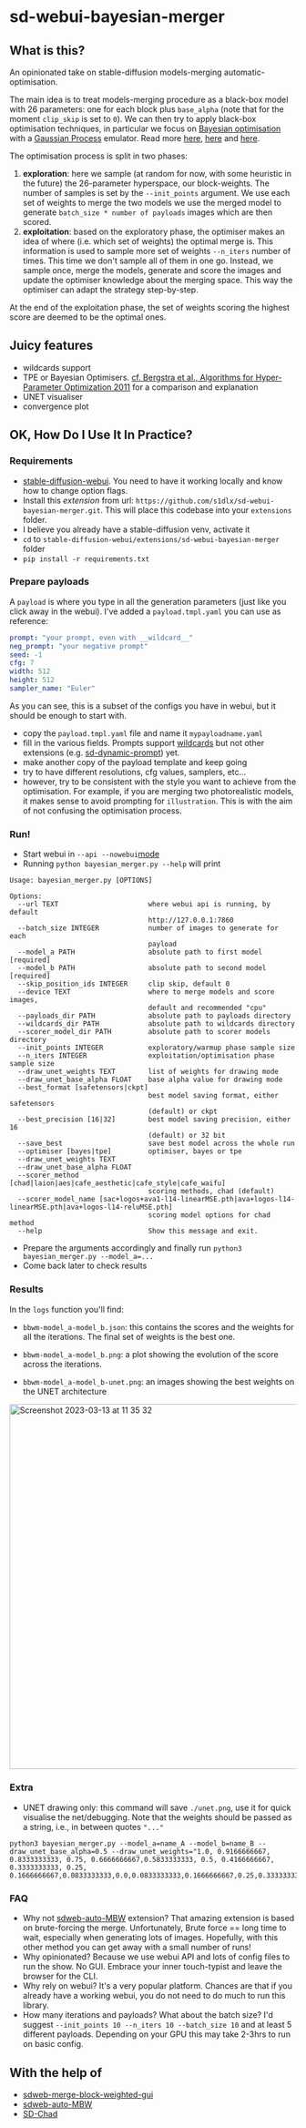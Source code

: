 # sd-webui-bayesian-merger

## What is this?

An opinionated take on stable-diffusion models-merging automatic-optimisation.

The main idea is to treat models-merging procedure as a black-box model with 26 parameters: one for each block plus `base_alpha` (note that for the moment `clip_skip` is set to `0`).
We can then try to apply black-box optimisation techniques, in particular we focus on [Bayesian optimisation](https://en.wikipedia.org/wiki/Bayesian_optimization) with a [Gaussian Process](https://en.wikipedia.org/wiki/Gaussian_process) emulator.
Read more [here](https://github.com/fmfn/BayesianOptimization), [here](http://gaussianprocess.org) and [here](https://optimization.cbe.cornell.edu/index.php?title=Bayesian_optimization).

The optimisation process is split in two phases:
1. __exploration__: here we sample (at random for now, with some heuristic in the future) the 26-parameter hyperspace, our block-weights. The number of samples is set by the
`--init_points` argument. We use each set of weights to merge the two models we use the merged model to generate `batch_size * number of payloads` images which are then scored.
2. __exploitation__: based on the exploratory phase, the optimiser makes an idea of where (i.e. which set of weights) the optimal merge is.
This information is used to sample more set of weights `--n_iters` number of times. This time we don't sample all of them in one go. Instead, we sample once, merge the models,
generate and score the images and update the optimiser knowledge about the merging space. This way the optimiser can adapt the strategy step-by-step.

At the end of the exploitation phase, the set of weights scoring the highest score are deemed to be the optimal ones.

## Juicy features

- wildcards support
- TPE or Bayesian Optimisers. [cf. Bergstra et al., Algorithms for Hyper-Parameter Optimization 2011](http://papers.neurips.cc/paper/4443-algorithms-for-hyper-parameter-optimization.pdf) for a comparison and explanation
- UNET visualiser
- convergence plot

## OK, How Do I Use It In Practice?

### Requirements

- [stable-diffusion-webui](https://github.com/AUTOMATIC1111/stable-diffusion-webui). You need to have it working locally and know how to change option flags.
- Install this _extension_ from url: `https://github.com/s1dlx/sd-webui-bayesian-merger.git`. This will place this codebase into your `extensions` folder.
- I believe you already have a stable-diffusion venv, activate it
- `cd` to `stable-diffusion-webui/extensions/sd-webui-bayesian-merger` folder
- `pip install -r requirements.txt`

### Prepare payloads

A `payload` is where you type in all the generation parameters (just like you click away in the webui). I've added a `payload.tmpl.yaml` you can use as reference:

```yaml
prompt: "your prompt, even with __wildcard__"
neg_prompt: "your negative prompt"
seed: -1
cfg: 7
width: 512
height: 512
sampler_name: "Euler"
```

As you can see, this is a subset of the configs you have in webui, but it should be enough to start with.

- copy the `payload.tmpl.yaml` file and name it `mypayloadname.yaml`
- fill in the various fields. Prompts support [wildcards](https://github.com/AUTOMATIC1111/stable-diffusion-webui-wildcards) but not other extensions (e.g. [sd-dynamic-prompt](https://github.com/adieyal/sd-dynamic-prompts)) yet.
- make another copy of the payload template and keep going
- try to have different resolutions, cfg values, samplers, etc...
- however, try to be consistent with the style you want to achieve from the optimisation. For example, if you are merging two photorealistic models, it makes sense to avoid prompting for `illustration`. This is with the aim of not confusing the optimisation process.


### Run!

- Start webui in `--api --nowebui`[mode](https://github.com/AUTOMATIC1111/stable-diffusion-webui/wiki/API)
- Running `python bayesian_merger.py --help` will print

```
Usage: bayesian_merger.py [OPTIONS]

Options:
  --url TEXT                      where webui api is running, by default
                                  http://127.0.0.1:7860
  --batch_size INTEGER            number of images to generate for each
                                  payload
  --model_a PATH                  absolute path to first model  [required]
  --model_b PATH                  absolute path to second model  [required]
  --skip_position_ids INTEGER     clip skip, default 0
  --device TEXT                   where to merge models and score images,
                                  default and recommended "cpu"
  --payloads_dir PATH             absolute path to payloads directory
  --wildcards_dir PATH            absolute path to wildcards directory
  --scorer_model_dir PATH         absolute path to scorer models directory
  --init_points INTEGER           exploratory/warmup phase sample size
  --n_iters INTEGER               exploitation/optimisation phase sample size
  --draw_unet_weights TEXT        list of weights for drawing mode
  --draw_unet_base_alpha FLOAT    base alpha value for drawing mode
  --best_format [safetensors|ckpt]
                                  best model saving format, either safetensors
                                  (default) or ckpt
  --best_precision [16|32]        best model saving precision, either 16
                                  (default) or 32 bit
  --save_best                     save best model across the whole run
  --optimiser [bayes|tpe]         optimiser, bayes or tpe
  --draw_unet_weights TEXT
  --draw_unet_base_alpha FLOAT
  --scorer_method [chad|laion|aes|cafe_aesthetic|cafe_style|cafe_waifu]
                                  scoring methods, chad (default)
  --scorer_model_name [sac+logos+ava1-l14-linearMSE.pth|ava+logos-l14-linearMSE.pth|ava+logos-l14-reluMSE.pth]
                                  scoring model options for chad method
  --help                          Show this message and exit.
```

- Prepare the arguments accordingly and finally run `python3 bayesian_merger.py --model_a=... `
- Come back later to check results

### Results

In the `logs` function you'll find: 
- `bbwm-model_a-model_b.json`: this contains the scores and the weights for all the iterations. The final set of weights is the best one.
- `bbwm-model_a-model_b.png`: a plot showing the evolution of the score across the iterations.

- `bbwm-model_a-model_b-unet.png`: an images showing the best weights on the UNET architecture
<img width="641" alt="Screenshot 2023-03-13 at 11 35 32" src="https://user-images.githubusercontent.com/125022075/224714573-7d9ab61d-b534-4723-b029-3b12568b0ac7.png">

### Extra

- UNET drawing only: this command will save `./unet.png`, use it for quick visualise the net/debugging. Note that the weights should be passed as a string, i.e., in between quotes `"..."`
```
python3 bayesian_merger.py --model_a=name_A --model_b=name_B --draw_unet_base_alpha=0.5 --draw_unet_weights="1.0, 0.9166666667, 0.8333333333, 0.75, 0.6666666667,0.5833333333, 0.5, 0.4166666667, 0.3333333333, 0.25, 0.1666666667,0.0833333333,0.0,0.0833333333,0.1666666667,0.25,0.3333333333,0.4166666667,0.5,0.5833333333,0.6666666667,0.75,0.8333333333,0.9166666667,1.0"
```

### FAQ

- Why not [sdweb-auto-MBW](https://github.com/Xerxemi/sdweb-auto-MBW) extension? That amazing extension is based on brute-forcing the merge. Unfortunately, Brute force == long time to wait,
especially when generating lots of images. Hopefully, with this other method you can get away with a small number of runs!
- Why opinionated? Because we use webui API and lots of config files to run the show. No GUI. 
Embrace your inner touch-typist and leave the browser for the CLI.
- Why rely on webui? It's a very popular platform. Chances are that if you already have a working webui, you do not need to do much to run this library.
- How many iterations and payloads? What about the batch size? I'd suggest `--init_points 10 --n_iters 10 --batch_size 10` and at least 5 different payloads.
Depending on your GPU this may take 2-3hrs to run on basic config.

## With the help of

- [sdweb-merge-block-weighted-gui](https://github.com/bbc-mc/sdweb-merge-block-weighted-gui)
- [sdweb-auto-MBW](https://github.com/Xerxemi/sdweb-auto-MBW)
- [SD-Chad](https://github.com/grexzen/SD-Chad.git)
